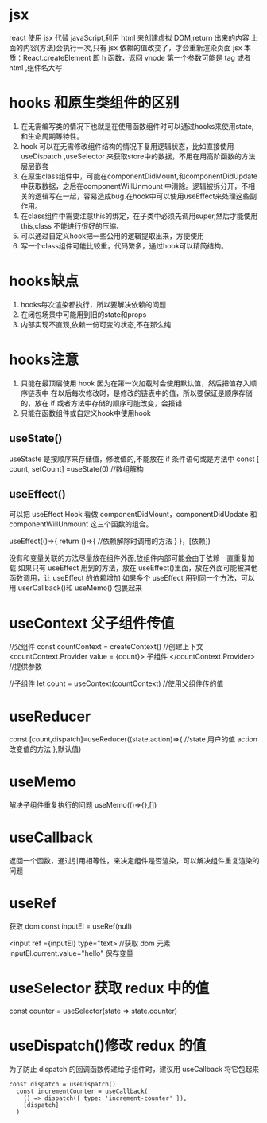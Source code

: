 # jsx

react 使用 jsx 代替 javaScript,利用 html 来创建虚拟 DOM,return 出来的内容
上面的内容(方法)会执行一次,只有 jsx 依赖的值改变了，才会重新渲染页面
jsx 本质：React.createElement 即 h 函数，返回 vnode
第一个参数可能是 tag 或者 html ,组件名大写

# hooks 和原生类组件的区别
 1. 在无需编写类的情况下也就是在使用函数组件时可以通过hooks来使用state,和生命周期等特性。
 2. hook 可以在无需修改组件结构的情况下复用逻辑状态，比如直接使用useDispatch ,useSelector 来获取store中的数据，不用在用高阶函数的方法层层嵌套
 3. 在原生class组件中，可能在componentDidMount,和componentDidUpdate 中获取数据，之后在componentWillUnmount 中清除。逻辑被拆分开，不相关的逻辑写在一起，容易造成bug.在hook中可以使用useEffect来处理这些副作用。
 4. 在class组件中需要注意this的绑定，在子类中必须先调用super,然后才能使用this,class 不能进行很好的压缩、
 5. 可以通过自定义hook把一些公用的逻辑提取出来，方便使用
 6. 写一个class组件可能比较重，代码繁多，通过hook可以精简结构。

# hooks缺点
 1. hooks每次渲染都执行，所以要解决依赖的问题
 2. 在闭包场景中可能用到旧的state和props
 3. 内部实现不直观,依赖一份可变的状态,不在那么纯

# hooks注意

1. 只能在最顶层使用 hook
因为在第一次加载时会使用默认值，然后把值存入顺序链表中
在以后每次修改时，是修改的链表中的值，所以要保证是顺序存储的，放在 if 或者方法中存储的顺序可能改变，会报错
2. 只能在函数组件或自定义hook中使用hook

## useState()

useStaste 是按顺序来存储值，修改值的,不能放在 if 条件语句或是方法中
const [ count, setCount] =useState(0) //数组解构

## useEffect()
可以把 useEffect Hook 看做 componentDidMount，componentDidUpdate 和 componentWillUnmount 这三个函数的组合。

useEffect(()=>{
return ()=>{
//依赖解除时调用的方法
}
}，[依赖])

没有和变量关联的方法尽量放在组件外面,放组件内部可能会由于依赖一直重复加载
如果只有 useEffect 用到的方法，放在 useEffect()里面，放在外面可能被其他函数调用，让 useEffect 的依赖增加
如果多个 useEffect 用到同一个方法，可以用 userCallback()和 useMemo() 包裹起来

# useContext 父子组件传值

//父组件
const countContext = createContext() //创建上下文
<countContext.Provider value = {count}> 子组件 </countContext.Provider> //提供参数

//子组件
let count = useContext(countContext) //使用父组件传的值

# useReducer

const [count,dispatch]=useReducer((state,action)=>{
//state 用户的值 action 改变值的方法
},默认值)

# useMemo

解决子组件重复执行的问题
useMemo(()=>{},[])

# useCallback
返回一个函数，通过引用相等性，来决定组件是否渲染，可以解决组件重复渲染的问题

# useRef

获取 dom
const inputEl = useRef(null)

<input ref ={inputEl} type="text> //获取 dom 元素
inputEl.current.value="hello"
保存变量

# useSelector 获取 redux 中的值

const counter = useSelector(state => state.counter)

# useDispatch()修改 redux 的值

为了防止 dispatch 的回调函数传递给子组件时，建议用 useCallback 将它包起来

```
const dispatch = useDispatch()
  const incrementCounter = useCallback(
    () => dispatch({ type: 'increment-counter' }),
    [dispatch]
  )
```
